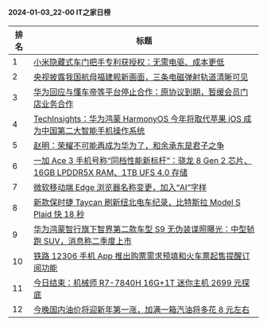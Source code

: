 #### 2024-01-03_22-00  IT之家日榜

| 排名 | 标题|
| --- | ---|
| 1 | [小米隐藏式车门把手专利获授权：无需电驱、成本更低](https://www.ithome.com/0/743/084.htm) |
| 2 | [央视披露我国航母福建舰新画面，三条电磁弹射轨道清晰可见](https://www.ithome.com/0/743/059.htm) |
| 3 | [华为回应与懂车帝等平台停止合作：原协议到期，暂缓会员门店业务合作](https://www.ithome.com/0/743/102.htm) |
| 4 | [TechInsights：华为鸿蒙 HarmonyOS 今年将取代苹果 iOS 成为中国第二大智能手机操作系统](https://www.ithome.com/0/743/110.htm) |
| 5 | [赵明：荣耀不可能再成为华为了，和余承东是君子之争](https://www.ithome.com/0/743/154.htm) |
| 6 | [一加 Ace 3 手机号称“同档性能新标杆”：骁龙 8 Gen 2 芯片、16GB LPDDR5X RAM、1TB UFS 4.0 存储](https://www.ithome.com/0/743/097.htm) |
| 7 | [微软移动端 Edge 浏览器名称变更，加入“AI”字样](https://www.ithome.com/0/743/016.htm) |
| 8 | [新款保时捷 Taycan 刷新纽北电车纪录，比特斯拉 Model S Plaid 快 18 秒](https://www.ithome.com/0/743/041.htm) |
| 9 | [华为鸿蒙智行旗下智界第二款车型 S9 无伪装谍照曝光：中型轿跑 SUV，消息称二季度上市](https://www.ithome.com/0/743/140.htm) |
| 10 | [铁路 12306 手机 App 推出购票需求预填和火车票起售提醒订阅功能](https://www.ithome.com/0/743/060.htm) |
| 11 | [今日结束：机械师 R7-7840H 16G+1T 迷你主机 2699 元探底](https://www.ithome.com/0/743/014.htm) |
| 12 | [今晚国内油价将迎新年第一涨，加满一箱汽油将多花 8 元左右](https://www.ithome.com/0/743/170.htm) |
